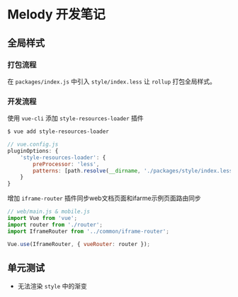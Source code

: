 # Melody 开发笔记

## 全局样式

### 打包流程

在 `packages/index.js` 中引入 `style/index.less` 让 `rollup` 打包全局样式。

### 开发流程

使用 `vue-cli` 添加 `style-resources-loader`  插件

```bash
$ vue add style-resources-loader
```

```js
// vue.config.js
pluginOptions: {
	'style-resources-loader': {
		preProcessor: 'less',
		patterns: [path.resolve(__dirname, './packages/style/index.less')]
	}
}
```

增加 `iframe-router` 插件同步web文档页面和ifarme示例页面路由同步

```js
// web/main.js & mobile.js
import Vue from 'vue';
import router from './router';
import IframeRouter from '../common/iframe-router';

Vue.use(IframeRouter, { vueRouter: router });
```

## 单元测试

- 无法渲染 `style` 中的渐变

